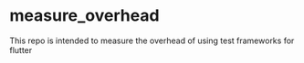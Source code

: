 # measure_overhead

This repo is intended to measure the overhead of using
test frameworks for flutter

